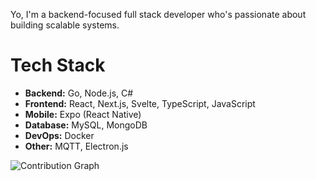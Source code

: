 Yo, I'm a backend-focused full stack developer who's passionate about building scalable systems.

# Tech Stack
- **Backend:** Go, Node.js, C#
- **Frontend:** React, Next.js, Svelte, TypeScript, JavaScript
- **Mobile:** Expo (React Native)
- **Database:** MySQL, MongoDB
- **DevOps:** Docker
- **Other:** MQTT, Electron.js

![Contribution Graph](https://github-readme-activity-graph.vercel.app/graph?username=bugrayaktiyol&bg_color=1e1e1e&color=D9B23A&line=D9B23A&point=D9B23A&area=true&area_color=f2c94c&hide_border=true)
